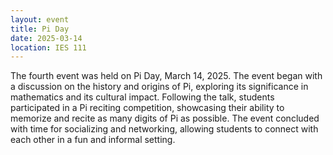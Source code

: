 ```yaml
---
layout: event 
title: Pi Day
date: 2025-03-14
location: IES 111
---
```


The fourth event was held on Pi Day, March 14, 2025. The event began with a discussion on the history and origins of Pi, exploring its significance in mathematics and its cultural impact. Following the talk, students participated in a Pi reciting competition, showcasing their ability to memorize and recite as many digits of Pi as possible. The event concluded with time for socializing and networking, allowing students to connect with each other in a fun and informal setting.
